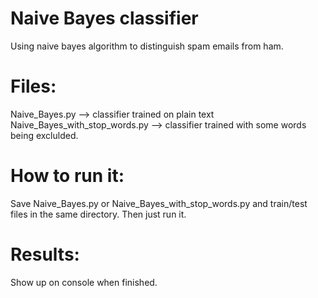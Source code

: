 # Naive Bayes classifier
Using naive bayes algorithm to distinguish spam emails from ham.

# Files:
Naive_Bayes.py  -->  classifier trained on plain text <br />
Naive_Bayes_with_stop_words.py  -->  classifier trained with some words being exclulded.

# How to run it:
Save Naive_Bayes.py or Naive_Bayes_with_stop_words.py and train/test files in the same directory. Then just run it.

# Results:
Show up on console when finished. 

